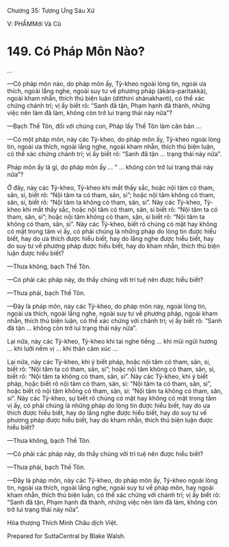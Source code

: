  

Chương 35: Tương Ưng Sáu Xứ

V: PHẨMMới Và Cũ

# 149\. Có Pháp Môn Nào?

…

—Có pháp môn nào, do pháp môn ấy, Tỷ-kheo ngoài lòng tin, ngoài ưa thích, ngoài lắng nghe, ngoài suy tư về phương pháp (àkàra-paritakkà), ngoài kham nhẫn, thích thú biện luận (ditthini shànakhanti), có thể xác chứng chánh trí; vị ấy biết rõ: “Sanh đã tận, Phạm hạnh đã thành, những việc nên làm đã làm, không còn trở lui trạng thái này nữa”?

—Bạch Thế Tôn, đối với chúng con, Pháp lấy Thế Tôn làm căn bản …

—Có một pháp môn, này các Tỷ-kheo, do pháp môn ấy, Tỷ-kheo ngoài lòng tin, ngoài ưa thích, ngoài lắng nghe, ngoài kham nhẫn, thích thú biện luận, có thể xác chứng chánh trí; vị ấy biết rõ: “Sanh đã tận … trạng thái này nữa”.

Pháp môn ấy là gì, do pháp môn ấy … ” … không còn trở lui trạng thái này nữa”?

Ở đây, này các Tỷ-kheo, Tỷ-kheo khi mắt thấy sắc, hoặc nội tâm có tham, sân, si, biết rõ: “Nội tâm ta có tham, sân, si”; hoặc nội tâm không có tham, sân, si, biết rõ: “Nội tâm ta không có tham, sân, si”. Này các Tỷ-kheo, Tỷ-kheo khi mắt thấy sắc, hoặc nội tâm có tham, sân, si biết rõ: “Nội tâm ta có tham, sân, si”; hoặc nội tâm không có tham, sân, si biết rõ: “Nội tâm ta không có tham, sân, si”. Này các Tỷ-kheo, biết rõ chúng có mặt hay không có mặt trong tâm vị ấy, có phải chúng là những pháp do lòng tin được hiểu biết, hay do ưa thích được hiểu biết, hay do lắng nghe được hiểu biết, hay do suy tư về phương pháp được hiểu biết, hay do kham nhẫn, thích thú biện luận được hiểu biết?

—Thưa không, bạch Thế Tôn.

—Có phải các pháp này, do thấy chúng với trí tuệ nên được hiểu biết?

—Thưa phải, bạch Thế Tôn.

—Ðây là pháp môn, này các Tỷ-kheo, do pháp môn này, ngoài lòng tin, ngoài ưa thích, ngoài lắng nghe, ngoài suy tư về phương pháp, ngoài kham nhẫn, thích thú biện luận, có thể xác chứng với chánh trí; vị ấy biết rõ: “Sanh đã tận … không còn trở lui trạng thái này nữa”.

Lại nữa, này các Tỷ-kheo, Tỷ-kheo khi tai nghe tiếng … khi mũi ngửi hương … khi lưỡi nếm vị … khi thân cảm xúc …

Lại nữa, này các Tỷ-kheo, khi ý biết pháp, hoặc nội tâm có tham, sân, si, biết rõ: “Nội tâm ta có tham, sân, si”; hoặc nội tâm không có tham, sân, si, biết rõ: “Nội tâm ta không có tham, sân, si”. Này các Tỷ-kheo, khi ý biết pháp, hoặc biết rõ nội tâm có tham, sân, si: “Nội tâm ta có tham, sân, si”, hoặc biết rõ nội tâm không có tham, sân, si: “Nội tâm ta không có tham, sân, si”. Này các Tỷ-kheo, sự biết rõ chúng có mặt hay không có mặt trong tâm vị ấy, có phải chúng là những pháp do lòng tin được hiểu biết, hay do ưa thích được hiểu biết, hay do lắng nghe được hiểu biết, hay do suy tư về phương pháp được hiểu biết, hay do kham nhẫn, thích thú biện luận được hiểu biết?

—Thưa không, bạch Thế Tôn.

—Có phải các pháp này, do thấy chúng với trí tuệ nên được hiểu biết?

—Thưa phải, bạch Thế Tôn.

—Ðây là pháp môn, này các Tỷ-kheo, do pháp môn ấy, Tỷ-kheo ngoài lòng tin, ngoài ưa thích, ngoài lắng nghe, ngoài suy tư về pháp môn, hay ngoài kham nhẫn, thích thú biện luận, có thể xác chứng với chánh trí; vị ấy biết rõ: “Sanh đã tận, Phạm hạnh đã thành, những việc nên làm đã làm, không còn trở lui trạng thái này nữa”.

Hòa thượng Thích Minh Châu dịch Việt.

Prepared for SuttaCentral by Blake Walsh.